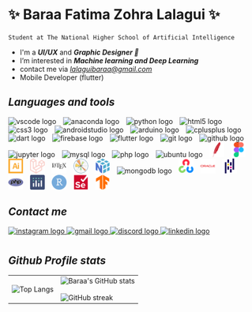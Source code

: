 # ✨ Baraa Fatima Zohra Lalagui ✨
`Student at The National Higher School of Artificial Intelligence`

-  I'm a ***UI/UX*** and ***Graphic Designer 🌸***
-  I’m interested in ***Machine learning and Deep Learning***
-  contact me via *lalaguibaraa@gmail.com*
-  Mobile Developer (flutter)
<!-----
-  MERN Stack Developer
----->
  

## ***Languages and tools***

<div align="left">
  <img width="30px" style="padding-right:10px;" src="https://cdn.jsdelivr.net/gh/devicons/devicon/icons/vscode/vscode-original.svg" height="30" alt="vscode logo"  />
  <img width="30px" style="padding-right:10px;"  src="https://cdn.jsdelivr.net/gh/devicons/devicon/icons/anaconda/anaconda-original.svg" height="30" alt="anaconda logo"  />
  <img width="30px" style="padding-right:10px;" src="https://cdn.jsdelivr.net/gh/devicons/devicon/icons/python/python-original.svg" height="30" alt="python logo"  />
  <img width="30px" style="padding-right:10px;" src="https://cdn.jsdelivr.net/gh/devicons/devicon/icons/html5/html5-original.svg" height="30" alt="html5 logo"  />
  <img width="30px" style="padding-right:10px;"  src="https://cdn.jsdelivr.net/gh/devicons/devicon/icons/css3/css3-original.svg" height="30" alt="css3 logo"  />
  <img width="30px" style="padding-right:10px;"  src="https://cdn.jsdelivr.net/gh/devicons/devicon/icons/androidstudio/androidstudio-original.svg" height="30" alt="androidstudio logo"  />
  <img width="30px" style="padding-right:10px;"  src="https://cdn.jsdelivr.net/gh/devicons/devicon/icons/arduino/arduino-original.svg" height="30" alt="arduino logo"  />
  <img width="30px" style="padding-right:10px;"  src="https://cdn.jsdelivr.net/gh/devicons/devicon/icons/cplusplus/cplusplus-original.svg" height="30" alt="cplusplus logo"  />
  <img width="30px" style="padding-right:10px;"  src="https://cdn.jsdelivr.net/gh/devicons/devicon/icons/dart/dart-original.svg" height="30" alt="dart logo"  />
  <img width="30px" style="padding-right:10px;"  src="https://cdn.jsdelivr.net/gh/devicons/devicon/icons/firebase/firebase-plain.svg" height="30" alt="firebase logo"  />
  <img width="30px" style="padding-right:10px;"  src="https://cdn.jsdelivr.net/gh/devicons/devicon/icons/flutter/flutter-original.svg" height="30" alt="flutter logo"  />
  <img width="30px" style="padding-right:10px;" src="https://cdn.jsdelivr.net/gh/devicons/devicon/icons/git/git-original.svg" height="30" alt="git logo"  />
  <img width="30px" style="padding-right:10px;" src="https://cdn.jsdelivr.net/gh/devicons/devicon/icons/github/github-original.svg" height="30" alt="github logo"  />
  <img width="30px" style="padding-right:10px;" src="https://cdn.jsdelivr.net/gh/devicons/devicon/icons/jupyter/jupyter-original.svg" height="30" alt="jupyter logo"  />
  <img width="30px" style="padding-right:10px;" src="https://cdn.jsdelivr.net/gh/devicons/devicon/icons/mysql/mysql-original.svg" height="30" alt="mysql logo"  />
  <img width="30px" style="padding-right:10px;" src="https://cdn.jsdelivr.net/gh/devicons/devicon/icons/php/php-original.svg" height="30" alt="php logo"  />
  <img width="30px" style="padding-right:10px;" src="https://cdn.jsdelivr.net/gh/devicons/devicon/icons/ubuntu/ubuntu-plain.svg" height="30" alt="ubuntu logo"  />  
  <img width="30px" style="padding-right:10px;" src="https://github.com/devicons/devicon/blob/master/icons/apache/apache-plain.svg" height="30" alt="apache logo"  />  
  <img width="30px" style="padding-right:10px;" src="https://github.com/devicons/devicon/blob/master/icons/figma/figma-original.svg" height="30" alt="figma logo"  />  
  <img width="30px" style="padding-right:10px;" src="https://github.com/devicons/devicon/blob/master/icons/illustrator/illustrator-line.svg" height="30" alt="illustrator logo"  />
  <img width="30px" style="padding-right:10px;" src="https://github.com/devicons/devicon/blob/master/icons/laravel/laravel-line.svg" height="30" alt="laravel logo"  />
  <img width="30px" style="padding-right:10px;" src="https://github.com/devicons/devicon/blob/master/icons/latex/latex-original.svg" height="30" alt="latex logo"  />
  <img width="30px" style="padding-right:10px;" src="https://github.com/devicons/devicon/blob/master/icons/matplotlib/matplotlib-original.svg" height="30" alt="matplotlib logo"  />
  <img width="30px" style="padding-right:10px;" src="https://github.com/devicons/devicon/blob/master/icons/numpy/numpy-original.svg" height="30" alt="numpy logo"  />
  <img width="30px" style="padding-right:10px;" src="https://github.com/mongodb-js/leaf/blob/master/mongodb-leaf.svg" height="30" alt="mongodb logo"  />
  <img width="30px" style="padding-right:10px;" src="https://github.com/devicons/devicon/blob/master/icons/opencv/opencv-original.svg" height="30" alt="opencv logo"  />
  <img width="30px" style="padding-right:10px;" src="https://github.com/devicons/devicon/blob/master/icons/oracle/oracle-original.svg" height="30" alt="oracle logo"  />
  <img width="30px" style="padding-right:10px;" src="https://github.com/devicons/devicon/blob/master/icons/pandas/pandas-original.svg" height="30" alt="pandas logo"  />
  <img width="30px" style="padding-right:10px;" src="https://github.com/devicons/devicon/blob/master/icons/php/php-original.svg" height="30" alt="php logo"  />
  <img width="30px" style="padding-right:10px;" src="https://github.com/devicons/devicon/blob/master/icons/plotly/plotly-original.svg" height="30" alt="plotly logo"  />
  <img width="30px" style="padding-right:10px;" src="https://github.com/devicons/devicon/blob/master/icons/rstudio/rstudio-original.svg" height="30" alt="rstudio logo"  />
  <img width="30px" style="padding-right:10px;" src="https://github.com/devicons/devicon/blob/master/icons/selenium/selenium-original.svg" height="30" alt="selenium logo"  />
  <img width="30px" style="padding-right:10px;" src="https://github.com/devicons/devicon/blob/master/icons/tensorflow/tensorflow-original.svg" height="30" alt="tensorflow logo"  />
  
</div>


## ***Contact me***

<div align="left">
  <a href="https://www.instagram.com/lalaguibaraa/" target="_blank">
    <img src="https://img.shields.io/static/v1?message=Instagram&logo=instagram&label=&color=white&logoColor=fb3580&labelColor=&style=for-the-badge" height="35" alt="instagram logo"  />
  </a>
  <a href="lalaguibaraa@gmail.com" target="_blank">
    <img src="https://img.shields.io/static/v1?message=Gmail&logo=gmail&label=&color=white&logoColor=fb3580&labelColor=&style=for-the-badge" height="35" alt="gmail logo"  />
  </a>
  <a href="https://discord.com/channels/@baraalalagui" target="_blank">
  <img src="https://img.shields.io/static/v1?message=Discord&logo=discord&label=&color=white&logoColor=fb3580&labelColor=&style=for-the-badge" height="35" alt="discord logo"  />
  </a>
  <a href="https://www.linkedin.com/in/baraa-lalagui/" target="_blank">
    <img src="https://img.shields.io/static/v1?message=LinkedIn&logo=linkedin&label=&color=white&logoColor=fb3580&labelColor=&style=for-the-badge" height="35" alt="linkedin logo"  />
  </a>
   
</div>

#

## ***Github Profile stats*** 
<div align="left">
 
  <table align="center">
    <tr>
      <td align="center" >
        <img src="https://github-readme-stats.anuraghazra1.vercel.app/api/top-langs/?username=BaraaFatimaZohraLALAGUI&theme=omni&hide_border=false&no-bg=true&no-frame=true&langs_count=5" alt="Top Langs" width="320">
      </td>
      <td>
        <img src="https://github-readme-stats.vercel.app/api?username=BaraaFatimaZohraLALAGUI&show_icons=true&include_all_commits=true&count_private=true&theme=omni" alt="Baraa's GitHub stats" width="320">
        <br></br>
        <img src="https://github-readme-streak-stats.herokuapp.com/?user=BaraaFatimaZohraLALAGUI&theme=omni" alt="GitHub streak" width="320">
      </td>
  </table>
</div>
  

<!---
BaraaFatimaZohraLALAGUI/BaraaFatimaZohraLALAGUI is a ✨ special ✨ repository because its `README.md` (this file) appears on your GitHub profile.
You can click the Preview link to take a look at your changes.
--->
